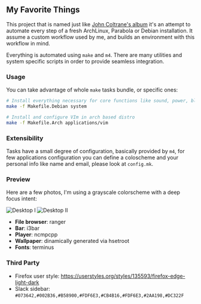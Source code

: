 ## My Favorite Things

This project that is named just like [John Coltrane's album](https://en.wikipedia.org/wiki/My_Favorite_Things_(album)) it's an attempt to automate every step of a fresh ArchLinux, Parabola or Debian installation. It assume a custom workflow used by me, and builds an environment with this workflow in mind.

Everything is automated using `make` and `m4`. There are many utilities and system specific scripts in order to provide seamless integration.

### Usage

You can take advantage of whole `make` tasks bundle, or specific ones:

```sh
# Install everything necessary for core functions like sound, power, bluetooth, aur-helper, etc in a debian based distro
make -f Makefile.Debian system

# Install and configure VIm in arch based distro
make -f Makefile.Arch applications/vim
```

### Extensibility

Tasks have a small degree of configuration, basically provided by `m4`, for few applications configuration you can define a coloscheme and your personal info like name and email, please look at `config.mk`.

### Preview

Here are a few photos, I'm using a grayscale colorscheme with a deep focus intent:

![Desktop I](https://user-images.githubusercontent.com/379894/34344274-5a04aab2-e9cb-11e7-8762-a3032185ccd2.png)
![Desktop II](https://user-images.githubusercontent.com/379894/34344275-5a2cd550-e9cb-11e7-9ba1-6d09bf71def8.png)

- **File browser**: ranger
- **Bar**: i3bar
- **Player**: ncmpcpp
- **Wallpaper**: dinamically generated via hsetroot
- **Fonts**: terminus

### Third Party

- Firefox user style: https://userstyles.org/styles/135593/firefox-edge-light-dark
- Slack sidebar: `#073642,#002B36,#B58900,#FDF6E3,#CB4B16,#FDF6E3,#2AA198,#DC322F`
